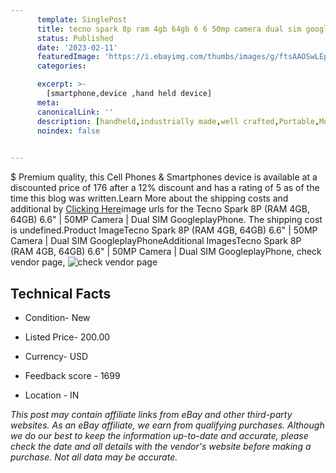 ```yaml
---
      template: SinglePost
      title: tecno spark 8p ram 4gb 64gb 6 6 50mp camera dual sim googleplayphone
      status: Published
      date: '2023-02-11'
      featuredImage: 'https://i.ebayimg.com/thumbs/images/g/ftsAAOSwLEpi3nCQ/s-l225.jpg'
      categories: 

      excerpt: >-
        [smartphone,device ,hand held device]
      meta:
      canonicalLink: ''
      description: [handheld,industrially made,well crafted,Portable,Mobile,Compact,Convenient,Lightweight,Maneuverable,Man-portable,Miniature,Carriable,Hand-held,Light,Holdable,Transportable,Mobile device,Pocket-sized,On-the-go,Wireless,Cordless,Compact size,Convenient size, smartphone,device ,hand held device]
      noindex: false

        
---
```

$
    Premium quality, this Cell Phones & Smartphones device is available at a discounted price of 176 after a 12% discount and has a rating of 5 as of the time this blog was written.Learn More about the shipping costs and additional by [Clicking Here](https://www.ebay.com/itm/185513134731?hash=item2b3171ca8b%3Ag%3AftsAAOSwLEpi3nCQ&mkevt=1&mkcid=1&mkrid=711-53200-19255-0&campid=%253CePNCampaignId%253E&customid=%253CreferenceId%253E&toolid=10049)image urls for the Tecno Spark 8P (RAM 4GB, 64GB) 6.6" | 50MP Camera | Dual SIM GoogleplayPhone. The shipping cost is undefined.Product ImageTecno Spark 8P (RAM 4GB, 64GB) 6.6" | 50MP Camera | Dual SIM GoogleplayPhoneAdditional ImagesTecno Spark 8P (RAM 4GB, 64GB) 6.6" | 50MP Camera | Dual SIM GoogleplayPhone, check vendor page, ![check vendor page](https://origin-galleryplus.ebayimg.com/ws/web/185513134731_2_0_1/225x225.jpg,https://origin-galleryplus.ebayimg.com/ws/web/185513134731_3_0_1/225x225.jpg,https://origin-galleryplus.ebayimg.com/ws/web/185513134731_4_0_1/225x225.jpg,https://origin-galleryplus.ebayimg.com/ws/web/185513134731_5_0_1/225x225.jpg,https://origin-galleryplus.ebayimg.com/ws/web/185513134731_6_0_1/225x225.jpg,https://origin-galleryplus.ebayimg.com/ws/web/185513134731_7_0_1/225x225.jpg,https://origin-galleryplus.ebayimg.com/ws/web/185513134731_8_0_1/225x225.jpg,https://origin-galleryplus.ebayimg.com/ws/web/185513134731_9_0_1/225x225.jpg,https://origin-galleryplus.ebayimg.com/ws/web/185513134731_10_0_1/225x225.jpg,https://origin-galleryplus.ebayimg.com/ws/web/185513134731_11_0_1/225x225.jpg,https://origin-galleryplus.ebayimg.com/ws/web/185513134731_12_0_1/225x225.jpg)
    
    

 ## Technical Facts 



     
      

 - Condition- New 


      

 - Listed Price- 200.00 


      

 - Currency- USD 


      

 - Feedback score - 1699 


      

 - Location - IN 


      
      

 *_This post may contain affiliate links from eBay and other third-party websites. As an eBay affiliate, we earn from qualifying purchases. Although we do our best to keep the information up-to-date and accurate, please check the date and all details with the vendor's website before making a purchase. Not all data may be accurate._*



    
    
    
    
    